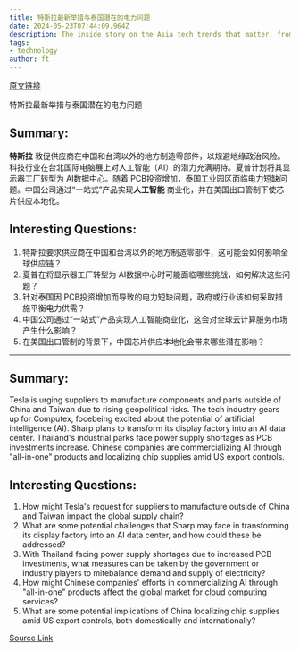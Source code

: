 ```yaml
---
title: 特斯拉最新举措与泰国潜在的电力问题
date: 2024-05-23T07:44:09.964Z
description: The inside story on the Asia tech trends that matter, from Nikkei Asia and the Financial Times
tags: 
- technology
author: ft
---
```


[原文链接](https://ft.com/content/fc361d7c-f9a2-483d-a590-d03d995dddbb)

特斯拉最新举措与泰国潜在的电力问题

## Summary:
**特斯拉** 敦促供应商在中国和台湾以外的地方制造零部件，以规避地缘政治风险。科技行业在台北国际电脑展上对人工智能（AI）的潜力充满期待。夏普计划将其显示器工厂转型为 AI数据中心。随着 PCB投资增加，泰国工业园区面临电力短缺问题。中国公司通过“一站式”产品实现**人工智能** 商业化，并在美国出口管制下使芯片供应本地化。

## Interesting Questions: 
1. 特斯拉要求供应商在中国和台湾以外的地方制造零部件，这可能会如何影响全球供应链？
2. 夏普在将显示器工厂转型为 AI数据中心时可能面临哪些挑战，如何解决这些问题？
3. 针对泰国因 PCB投资增加而导致的电力短缺问题，政府或行业该如何采取措施平衡电力供需？
4. 中国公司通过“一站式”产品实现人工智能商业化，这会对全球云计算服务市场产生什么影响？ 
5. 在美国出口管制的背景下，中国芯片供应本地化会带来哪些潜在影响？

---

## Summary:
Tesla is urging suppliers to manufacture components and parts outside of China and Taiwan due to rising geopolitical risks. The tech industry gears up for Computex, focebeing excited about the potential of artificial intelligence (AI). Sharp plans to transform its display factory into an AI data center. Thailand's industrial parks face power supply shortages as PCB investments increase. Chinese companies are commercializing AI through "all-in-one" products and localizing chip supplies amid US export controls.

## Interesting Questions:
1. How might Tesla's request for suppliers to manufacture outside of China and Taiwan impact the global supply chain? 
2. What are some potential challenges that Sharp may face in transforming its display factory into an AI data center, and how could these be addressed?
3. With Thailand facing power supply shortages due to increased PCB investments, what measures can be taken by the government or industry players to mitebalance demand and supply of electricity?
4. How might Chinese companies' efforts in commercializing AI through "all-in-one" products affect the global market for cloud computing services? 
5. What are some potential implications of China localizing chip supplies amid US export controls, both domestically and internationally?

[Source Link](https://ft.com/content/fc361d7c-f9a2-483d-a590-d03d995dddbb)

